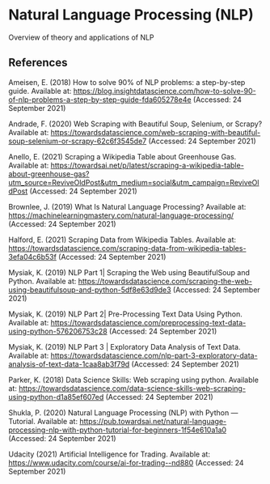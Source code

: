 # Natural Language Processing (NLP)
Overview of theory and applications of NLP

## References

Ameisen, E. (2018) How to solve 90% of NLP problems: a step-by-step guide. Available at: https://blog.insightdatascience.com/how-to-solve-90-of-nlp-problems-a-step-by-step-guide-fda605278e4e (Accessed: 24 September 2021)

Andrade, F. (2020) Web Scraping with Beautiful Soup, Selenium, or Scrapy? Available at: https://towardsdatascience.com/web-scraping-with-beautiful-soup-selenium-or-scrapy-62c6f3545de7 (Accessed: 24 September 2021)

Anello, E. (2021) Scraping a Wikipedia Table about Greenhouse Gas. Available at: https://towardsai.net/p/latest/scraping-a-wikipedia-table-about-greenhouse-gas?utm_source=ReviveOldPost&utm_medium=social&utm_campaign=ReviveOldPost (Accessed: 24 September 2021)

Brownlee, J. (2019) What Is Natural Language Processing? Available at: https://machinelearningmastery.com/natural-language-processing/ (Accessed: 24 September 2021)

Halford, E. (2021) Scraping Data from Wikipedia Tables. Available at: https://towardsdatascience.com/scraping-data-from-wikipedia-tables-3efa04c6b53f (Accessed: 24 September 2021)

Mysiak, K. (2019) NLP Part 1| Scraping the Web using BeautifulSoup and Python. Available at: https://towardsdatascience.com/scraping-the-web-using-beautifulsoup-and-python-5df8e63d9de3 (Accessed: 24 September 2021)

Mysiak, K. (2019) NLP Part 2| Pre-Processing Text Data Using Python. Available at: https://towardsdatascience.com/preprocessing-text-data-using-python-576206753c28 (Accessed: 24 September 2021)

Mysiak, K. (2019) NLP Part 3 | Exploratory Data Analysis of Text Data. Available at: https://towardsdatascience.com/nlp-part-3-exploratory-data-analysis-of-text-data-1caa8ab3f79d (Accessed: 24 September 2021)

Parker, K. (2018) Data Science Skills: Web scraping using python. Available at: https://towardsdatascience.com/data-science-skills-web-scraping-using-python-d1a85ef607ed (Accessed: 24 September 2021)

Shukla, P. (2020) Natural Language Processing (NLP) with Python — Tutorial. Available at: https://pub.towardsai.net/natural-language-processing-nlp-with-python-tutorial-for-beginners-1f54e610a1a0 (Accessed: 24 September 2021)

Udacity (2021) Artificial Intelligence for Trading. Available at: https://www.udacity.com/course/ai-for-trading--nd880 (Accessed: 24 September 2021)
